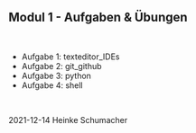 ## Modul 1 - Aufgaben & Übungen
<br/>

- Aufgabe 1: texteditor_IDEs
- Aufgabe 2: git_github
- Aufgabe 3: python
- Aufgabe 4: shell
<br/>

2021-12-14 Heinke Schumacher
